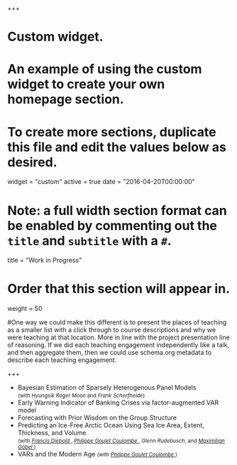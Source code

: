 +++
# Custom widget.
# An example of using the custom widget to create your own homepage section.
# To create more sections, duplicate this file and edit the values below as desired.
widget = "custom"
active = true
date = "2016-04-20T00:00:00"

# Note: a full width section format can be enabled by commenting out the `title` and `subtitle` with a `#`.
title = "Work in Progress"


# Order that this section will appear in.
weight = 50

#One way we could make this different is to present the places of teaching as a smaller list with a click through to course descriptions and why we were teaching at that location. More in line with the project presentation line of reasoning. If we did each teaching engagement independently like a talk, and then aggregate them, then we could use schema.org metadata to describe each teaching engagement.

+++
<ul>
  <li> Bayesian Estimation of Sparsely Heterogenous Panel Models <br /> <small>(with <i>Hyungsik Roger Moon</i> and <i>Frank Schorfheide</i>)</small> </li>

  <li> Early Warning Indicator of Banking Crises via factor-augmented VAR model </li>

  <li> Forecasting with Prior Wisdom on the Group Structure </li>
 
  <li> Predicting an Ice-Free Arctic Ocean Using Sea Ice Area, Extent, Thickness, and Volume <br /> <small>(with <i><a href="https://www.sas.upenn.edu/~fdiebold/"> Francis Diebold </a></i>, <i><a href="https://philippegouletcoulombe.com/"> Philippe Goulet Coulombe </a></i>, <i>Glenn Rudebusch</i>, and <i> <a href="https://www.maximiliangoebel.com/"> Maximilian Göbel </a></i>)</small> </li>
  
  <li> VARs and the Modern Age <small>(with <i> <a href="https://philippegouletcoulombe.com/"> Philippe Goulet Coulombe </a> </i>)</small> </li>
</ul>

